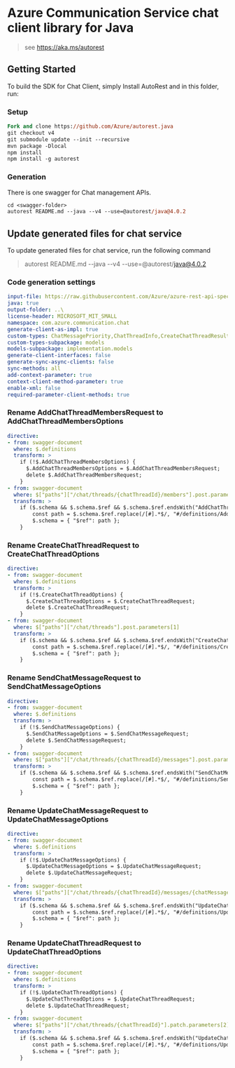 # Azure Communication Service chat client library for Java

> see https://aka.ms/autorest
## Getting Started

To build the SDK for Chat Client, simply Install AutoRest and in this folder, run:

### Setup
```ps
Fork and clone https://github.com/Azure/autorest.java
git checkout v4
git submodule update --init --recursive
mvn package -Dlocal
npm install
npm install -g autorest
```

### Generation

There is one swagger for Chat management APIs. 

```ps
cd <swagger-folder>
autorest README.md --java --v4 --use=@autorest/java@4.0.2
```

## Update generated files for chat service
To update generated files for chat service, run the following command

> autorest README.md --java --v4 --use=@autorest/java@4.0.2

### Code generation settings
``` yaml
input-file: https://raw.githubusercontent.com/Azure/azure-rest-api-specs/838c5092f11e8ca26e262b1f1099d5c5cdfedc3f/specification/communication/data-plane/Microsoft.CommunicationServicesChat/preview/2020-09-21-preview2/communicationserviceschat.json
java: true
output-folder: ..\
license-header: MICROSOFT_MIT_SMALL
namespace: com.azure.communication.chat
generate-client-as-impl: true
custom-types: ChatMessagePriority,ChatThreadInfo,CreateChatThreadResult,PostReadReceiptOptions,SendChatMessageOptions,SendChatMessageResult,UpdateChatMessageOptions,UpdateChatThreadOptions,Error,ErrorException
custom-types-subpackage: models
models-subpackage: implementation.models
generate-client-interfaces: false
generate-sync-async-clients: false
sync-methods: all
add-context-parameter: true
context-client-method-parameter: true
enable-xml: false
required-parameter-client-methods: true
```

### Rename AddChatThreadMembersRequest to AddChatThreadMembersOptions
``` yaml
directive:
- from: swagger-document
  where: $.definitions
  transform: >
    if (!$.AddChatThreadMembersOptions) {
      $.AddChatThreadMembersOptions = $.AddChatThreadMembersRequest;
      delete $.AddChatThreadMembersRequest;
    }
- from: swagger-document
  where: $["paths"]["/chat/threads/{chatThreadId}/members"].post.parameters[2]
  transform: >
    if ($.schema && $.schema.$ref && $.schema.$ref.endsWith("AddChatThreadMembersRequest")) {
        const path = $.schema.$ref.replace(/[#].*$/, "#/definitions/AddChatThreadMembersOptions");
        $.schema = { "$ref": path };
    }
```

### Rename CreateChatThreadRequest to CreateChatThreadOptions
``` yaml
directive:
- from: swagger-document
  where: $.definitions
  transform: >
    if (!$.CreateChatThreadOptions) {
      $.CreateChatThreadOptions = $.CreateChatThreadRequest;
      delete $.CreateChatThreadRequest;
    }
- from: swagger-document
  where: $["paths"]["/chat/threads"].post.parameters[1]
  transform: >
    if ($.schema && $.schema.$ref && $.schema.$ref.endsWith("CreateChatThreadRequest")) {
        const path = $.schema.$ref.replace(/[#].*$/, "#/definitions/CreateChatThreadOptions");
        $.schema = { "$ref": path };
    }
```

### Rename SendChatMessageRequest to SendChatMessageOptions
``` yaml
directive:
- from: swagger-document
  where: $.definitions
  transform: >
    if (!$.SendChatMessageOptions) {
      $.SendChatMessageOptions = $.SendChatMessageRequest;
      delete $.SendChatMessageRequest;
    }
- from: swagger-document
  where: $["paths"]["/chat/threads/{chatThreadId}/messages"].post.parameters[2]
  transform: >
    if ($.schema && $.schema.$ref && $.schema.$ref.endsWith("SendChatMessageRequest")) {
        const path = $.schema.$ref.replace(/[#].*$/, "#/definitions/SendChatMessageOptions");
        $.schema = { "$ref": path };
    }
```

### Rename UpdateChatMessageRequest to UpdateChatMessageOptions
``` yaml
directive:
- from: swagger-document
  where: $.definitions
  transform: >
    if (!$.UpdateChatMessageOptions) {
      $.UpdateChatMessageOptions = $.UpdateChatMessageRequest;
      delete $.UpdateChatMessageRequest;
    }
- from: swagger-document
  where: $["paths"]["/chat/threads/{chatThreadId}/messages/{chatMessageId}"].patch.parameters[3]
  transform: >
    if ($.schema && $.schema.$ref && $.schema.$ref.endsWith("UpdateChatMessageRequest")) {
        const path = $.schema.$ref.replace(/[#].*$/, "#/definitions/UpdateChatMessageOptions");
        $.schema = { "$ref": path };
    }
```

### Rename UpdateChatThreadRequest to UpdateChatThreadOptions
``` yaml
directive:
- from: swagger-document
  where: $.definitions
  transform: >
    if (!$.UpdateChatThreadOptions) {
      $.UpdateChatThreadOptions = $.UpdateChatThreadRequest;
      delete $.UpdateChatThreadRequest;
    }
- from: swagger-document
  where: $["paths"]["/chat/threads/{chatThreadId}"].patch.parameters[2]
  transform: >
    if ($.schema && $.schema.$ref && $.schema.$ref.endsWith("UpdateChatThreadRequest")) {
        const path = $.schema.$ref.replace(/[#].*$/, "#/definitions/UpdateChatThreadOptions");
        $.schema = { "$ref": path };
    }
```